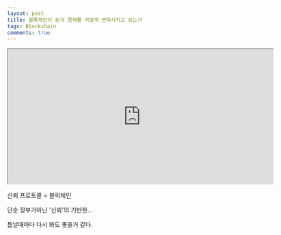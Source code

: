 ```yaml
---
layout: post
title: 블록체인이 돈과 경제를 어떻게 변화시키고 있는가
tags: Blockchain
comments: true
---
```


<div align="center">
    <iframe width="620" height="315"
        src="https://www.youtube.com/embed/Pl8OlkkwRpc">
    </iframe>
</div>


신뢰 프로토콜 = 블럭체인<br>

단순 장부가아닌 '신뢰'의 기반한...<br>

틈날때마다 다시 봐도 좋을거 같다.<br>
